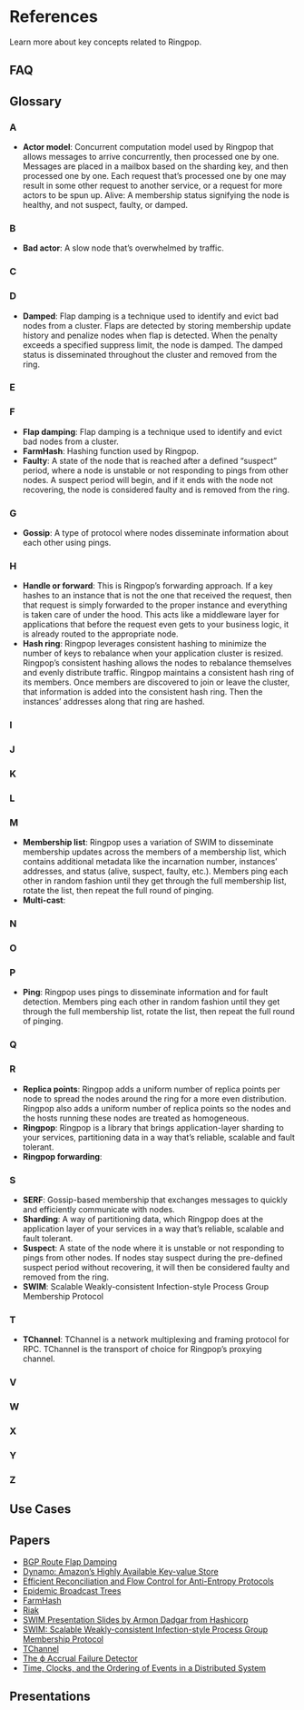 # References

Learn more about key concepts related to Ringpop.

## FAQ

## Glossary

### A 
- **Actor model**: Concurrent computation model used by Ringpop that allows messages to arrive concurrently, then processed one by one. Messages are placed in a mailbox based on the sharding key, and then processed one by one. Each request that’s processed one by one may result in some other request to another service, or a request for more actors to be spun up.
Alive: A membership status signifying the node is healthy, and not suspect, faulty, or damped.

### B  

- **Bad actor**: A slow node that’s overwhelmed by traffic.

### C 

### D 

- **Damped**: Flap damping is a technique used to identify and evict bad nodes from a cluster. Flaps are detected by storing membership update history and penalize nodes when flap is detected. When the penalty exceeds a specified suppress limit, the node is damped. The damped status is disseminated throughout the cluster and removed from the ring. 

### E 

### F 

- **Flap damping**: Flap damping is a technique used to identify and evict bad nodes from a cluster.
- **FarmHash**: Hashing function used by Ringpop. 
- **Faulty**: A state of the node that is reached after a defined “suspect” period, where a node is unstable or not responding to pings from other nodes. A suspect period will begin, and if it ends with the node not recovering, the node is considered faulty and is removed from the ring.

### G 

- **Gossip**: A type of protocol where nodes disseminate information about each other using pings.

### H 

- **Handle or forward**: This is Ringpop’s forwarding approach. If a key hashes to an instance that is not the one that received the request, then that request is simply forwarded to the proper instance and everything is taken care of under the hood. This acts like a middleware layer for applications that before the request even gets to your business logic, it is already routed to the appropriate node.
- **Hash ring**: Ringpop leverages consistent hashing to minimize the number of keys to rebalance when your application cluster is resized. Ringpop’s consistent hashing allows the nodes to rebalance themselves and evenly distribute traffic. Ringpop maintains a consistent hash ring of its members. Once members are discovered to join or leave the cluster, that information is added into the consistent hash ring. Then the instances’ addresses along that ring are hashed.

### I 

### J 

### K 

### L 

### M 

- **Membership list**: Ringpop uses a variation of SWIM to disseminate membership updates across the members of a membership list, which contains additional metadata like the incarnation number, instances’ addresses, and status (alive, suspect, faulty, etc.). Members ping each other in random fashion until they get through the full membership list, rotate the list, then repeat the full round of pinging.
- **Multi-cast**:

### N

### O

### P

- **Ping**: Ringpop uses pings to disseminate information and for fault detection. Members ping each other in random fashion until they get through the full membership list, rotate the list, then repeat the full round of pinging.

### Q

### R

- **Replica points**: Ringpop adds a uniform number of replica points per node to spread the nodes around the ring for a more even distribution. Ringpop also adds a uniform number of replica points so the nodes and the hosts running these nodes are treated as homogeneous.
- **Ringpop**: Ringpop is a library that brings application-layer sharding to your services, partitioning data in a way that’s reliable, scalable and fault tolerant.
- **Ringpop forwarding**:

### S

- **SERF**: Gossip-based membership that exchanges messages to quickly and efficiently communicate with nodes.
- **Sharding**: A way of partitioning data, which Ringpop does at the application layer of your services in a way that’s reliable, scalable and fault tolerant.
- **Suspect**: A state of the node where it is unstable or not responding to pings from other nodes. If nodes stay suspect during the pre-defined suspect period without recovering, it will then be considered faulty and removed from the ring.
- **SWIM**: Scalable Weakly-consistent Infection-style Process Group Membership Protocol

### T 

- **TChannel**: TChannel is a network multiplexing and framing protocol for RPC. TChannel is the transport of choice for Ringpop’s proxying channel.

### V 

### W 

### X 

### Y 

### Z 

## Use Cases

## Papers

- [BGP Route Flap Damping](http://www2.ensc.sfu.ca/~ljilja/cnl/pdf/steve_thesis.pdf)
- [Dynamo: Amazon’s Highly Available Key-value Store](http://www.allthingsdistributed.com/files/amazon-dynamo-sosp2007.pdf)
- [Efficient Reconciliation and Flow Control for Anti-Entropy Protocols](http://www.cs.cornell.edu/home/rvr/papers/flowgossip.pdf)
- [Epidemic Broadcast Trees](http://www.gsd.inesc-id.pt/~jleitao/pdf/srds07-leitao.pdf)
- [FarmHash](https://code.google.com/p/farmhash/)
- [Riak](http://basho.com/riak/)
- [SWIM Presentation Slides by Armon Dadgar from Hashicorp](https://speakerd.s3.amazonaws.com/presentations/5d140b302fbf01327e4e42c106afd3ef/2014-SWIM.pdf)
- [SWIM: Scalable Weakly-consistent Infection-style Process Group Membership Protocol](http://www.cs.cornell.edu/~asdas/research/dsn02-swim.pdf)
- [TChannel](https://github.com/uber/tchannel)
- [The ϕ Accrual Failure Detector](http://ddg.jaist.ac.jp/pub/HDY+04.pdf)
- [Time, Clocks, and the Ordering of Events in a Distributed System](http://web.stanford.edu/class/cs240/readings/lamport.pdf)


## Presentations
